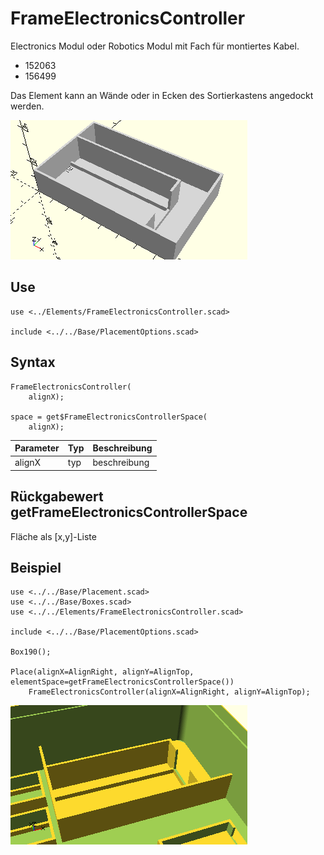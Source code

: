 # FrameElectronicsController
Electronics Modul oder Robotics Modul mit Fach für montiertes Kabel.
- 152063
- 156499

Das Element kann an Wände oder in Ecken des Sortierkastens angedockt werden.

![FrameElectronicsController](../../images/FrameElectronicsController.png)

## Use
```
use <../Elements/FrameElectronicsController.scad>

include <../../Base/PlacementOptions.scad>
```

## Syntax
```
FrameElectronicsController(
    alignX);

space = get$FrameElectronicsControllerSpace(
    alignX);
```

| Parameter | Typ | Beschreibung |
| ------ | ------ | ------ |
| alignX | typ | beschreibung |

## Rückgabewert getFrameElectronicsControllerSpace
Fläche als \[x,y]-Liste

## Beispiel
```
use <../../Base/Placement.scad>
use <../../Base/Boxes.scad>
use <../../Elements/FrameElectronicsController.scad>

include <../../Base/PlacementOptions.scad>

Box190();

Place(alignX=AlignRight, alignY=AlignTop, elementSpace=getFrameElectronicsControllerSpace())
    FrameElectronicsController(alignX=AlignRight, alignY=AlignTop);
```

![FrameElectronicsController angedockt](../../images/FrameElectronicsControler_1.png)